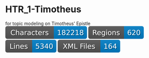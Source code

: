 # HTR_1-Timotheus
for topic modeling on Timotheus' Epistle
![characters badge](badges/characters.svg) ![regions badge](badges/regions.svg) ![lines badge](badges/lines.svg) ![files badge](badges/files.svg)